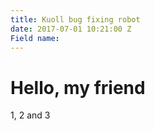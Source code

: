 ```yaml
---
title: Kuoll bug fixing robot
date: 2017-07-01 10:21:00 Z
Field name: 
---
```


# Hello, my friend

1, 2 and 3